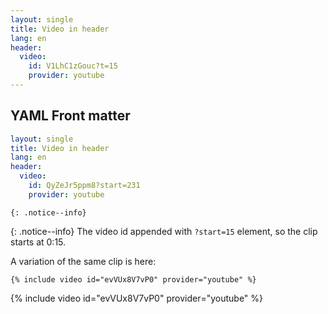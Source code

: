 ```yaml
---
layout: single
title: Video in header
lang: en
header:
  video:
    id: V1LhC1zGouc?t=15
    provider: youtube
---
```


## YAML Front matter

```Yaml
layout: single
title: Video in header
lang: en
header:
  video:
    id: QyZeJr5ppm8?start=231
    provider: youtube
```

```
{: .notice--info}
```

{: .notice--info}
The video id appended with `?start=15` element, so the clip starts at 0:15.

A variation of the same clip is here:

``` {}
{% include video id="evVUx8V7vP0" provider="youtube" %}
```

{% include video id="evVUx8V7vP0" provider="youtube" %}


